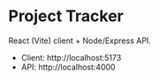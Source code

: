 ﻿# Project Tracker

React (Vite) client + Node/Express API.

- Client: http://localhost:5173
- API:    http://localhost:4000
